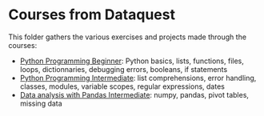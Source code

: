 # Courses from Dataquest
This folder gathers the various exercises and projects made through the courses:
- [Python Programming Beginner]([Dataquest]%20[01]%20Python%20Programming%20Beginner/): Python basics, lists, functions, files, loops, dictionnaries, debugging errors, booleans, if statements
- [Python Programming Intermediate]([Dataquest]%20[02]%20Python%20Programming%20Intermediate/): list comprehensions, error handling, classes, modules, variable scopes, regular expressions, dates
- [Data analysis with Pandas Intermediate]([Dataquest]%20[03]%20Data%20analysis%20with%20Pandas%20Intermediate): numpy, pandas, pivot tables, missing data
